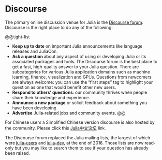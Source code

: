 # Discourse

The primary online discussion venue for Julia is the [Discourse forum](https://discourse.julialang.org/). Discourse is the right place to do any of the following:

@@tight-list
* **Keep up to date** on important Julia announcements like language releases and JuliaCon.
* **Ask a question** about any aspect of using or developing Julia or its associated packages and tools. The Discourse forum is the best place to get a fast, high-quality answer to your Julia question. There are subcategories for various Julia application domains such as machine learning, finance, visualization and GPUs. Questions from newcomers are always welcome: you can use the “first steps” tag to highlight your question as one that would benefit other new users.
* **Respond to others’ questions**: our community thrives when people share their knowledge and experience.
* **Announce a new package** or solicit feedback about something you have been developing.
* **Advertise** Julia-related jobs and community events.
@@

For Chinese users a Simplified Chinese version discourse is also hosted by the community. Please click this [Julia中文论坛](https://discourse.juliacn.com/) link.

The Discourse forum replaced the Julia mailing lists, the largest of which were [julia-users](https://groups.google.com/forum/#!forum/julia-users) and [julia-dev](https://groups.google.com/forum/#!forum/julia-dev), at the end of 2016. Those lists are now read-only but you may like to search them to see if your question has already been raised.
